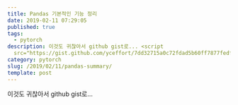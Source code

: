 ```yaml
---
title: Pandas 기본적인 기능 정리
date: 2019-02-11 07:29:05
published: true
tags:
  - pytorch
description: 이것도 귀찮아서 github gist로... <script
  src="https://gist.github.com/yceffort/7dd32715a0c72fdad5b60ff7877fedf6.js"></script>...
category: pytorch
slug: /2019/02/11/pandas-summary/
template: post
---
```


이것도 귀찮아서 github gist로...

<script src="https://gist.github.com/yceffort/7dd32715a0c72fdad5b60ff7877fedf6.js"></script>

